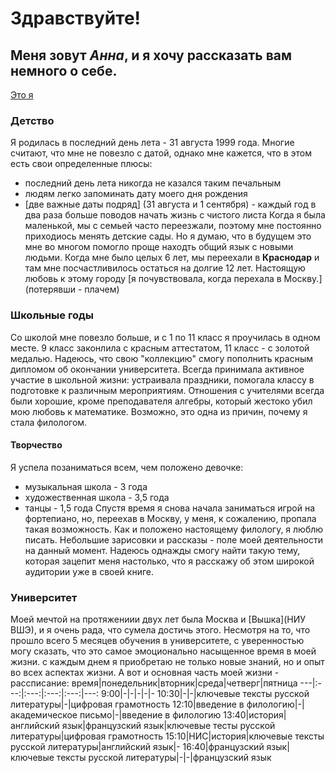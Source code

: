  # Здравствуйте!
## Меня зовут _Анна_, и я хочу рассказать вам немного о себе. 
[Это я](https://pp.userapi.com/c841333/v841333647/61fdb/f_6bX_PKyo8.jpg)
### Детство 
Я родилась в последний день лета - 31 августа 1999 года. Многие считают, что мне не повезло с датой, однако мне кажется, что в этом есть свои определенные плюсы:
+ последний день лета никогда не казался таким печальным
+ людям легко запоминать дату моего дня рождения 
+ [две важные даты подряд] (31 августа и 1 сентября) - каждый год в два раза больше поводов начать жизнь с чистого листа 
Когда я была маленькой, мы с семьей часто переезжали, поэтому мне постоянно приходиось менять детские сады. Но я думаю, что в будущем это мне во многом помогло проще находть общий язык с новыми людьми. 
Когда мне было целых 6 лет, мы переехали в **Краснодар** и там мне посчастливилось остаться на долгие 12 лет. Настоящую любовь к этому городу [я почувствовала, когда перехала в Москву.] (потерявши - плачем)
### Школьные годы
Со школой мне повезло больше, и с 1 по 11 класс я проучилась в одном месте. 9 класс законлила с красным аттестатом, 11 класс - с золотой медалью. Надеюсь, что свою "коллекцию" смогу пополнить красным дипломом об окончании университета. 
Всегда принимала активное участие в школьной жизни: устраивала праздники, помогала классу в подготовке к различным мероприятиям. 
Отношения с учителями всегда были хорошие, кроме преподавателя алгебры, который жестоко убил мою любовь к математике. Возможно, это одна из причин, почему я стала филологом. 
#### Творчество 
Я успела позаниматься всем, чем положено девочке: 
+ музыкальная школа - 3 года
+ художественная школа - 3,5 года
+ танцы - 1,5 года 
Спустя время я снова начала заниматься игрой на фортепиано, но, переехав в Москву, у меня, к сожалению, пропала такая возможность.
Как и положено настоящему филологу, я люблю писать. Небольшие зарисовки и рассказы - поле моей деятельности на данный момент. Надеюсь однажды смогу найти такую тему, которая зацепит меня настолько, что я расскажу об этом широкой аудитории уже в своей книге. 
### Университет
Моей мечтой на протяжениии двух лет была Москва и [Вышка](НИУ ВШЭ), и я очень рада, что сумела достичь этого. Несмотря на то, что прошло всего 5 месяцев обучения в университете, с уверенностью могу сказать, что это самое эмоционально насыщенное время в моей жизни. с каждым днем я приобретаю не только новые знаний, но и опыт во всех аспектах жизни. 
А вот и основная часть моей жизни - рассписание:
время|понедельник|вторник|среда|четверг|пятница
---|:---:|:---:|:---:|:---:|---:
9:00|-|-|-|-|-
10:30|-|-|ключевые тексты русской литературы|-|цифровая грамотность
12:10|введение в филологию|-|академическое письмо|-|введение в филологию
13:40|история|английский язык|французский язык|ключевые тесты русской литературы|цифровая грамотность
15:10|НИС|история|ключевые тексты русской литературы|английский язык|-
16:40|французский язык|ключевые тексты русской литературы|-|-|французский язык
